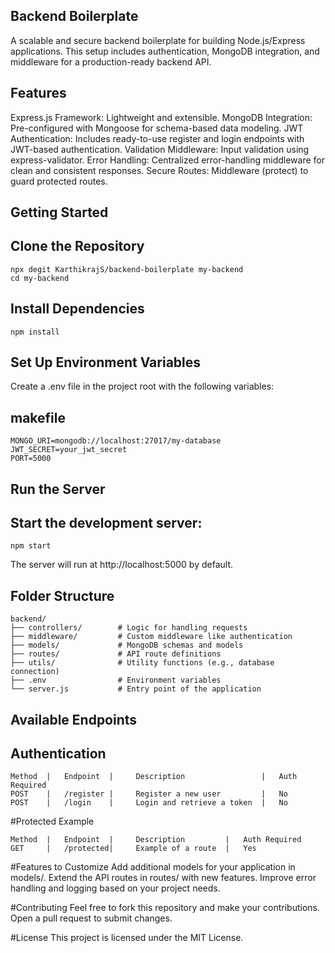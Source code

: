 
## Backend Boilerplate
A scalable and secure backend boilerplate for building Node.js/Express applications. This setup includes authentication, MongoDB integration, and middleware for a production-ready backend API.

## Features
Express.js Framework: Lightweight and extensible.
MongoDB Integration: Pre-configured with Mongoose for schema-based data modeling.
JWT Authentication: Includes ready-to-use register and login endpoints with JWT-based authentication.
Validation Middleware: Input validation using express-validator.
Error Handling: Centralized error-handling middleware for clean and consistent responses.
Secure Routes: Middleware (protect) to guard protected routes.

## Getting Started
## Clone the Repository
```
npx degit KarthikrajS/backend-boilerplate my-backend
cd my-backend
```
## Install Dependencies
```
npm install
```

##  Set Up Environment Variables
Create a .env file in the project root with the following variables:

## makefile
```
MONGO_URI=mongodb://localhost:27017/my-database
JWT_SECRET=your_jwt_secret
PORT=5000
```

## Run the Server
## Start the development server:
```
npm start
```
The server will run at http://localhost:5000 by default.

## Folder Structure
```
backend/
├── controllers/        # Logic for handling requests
├── middleware/         # Custom middleware like authentication
├── models/             # MongoDB schemas and models
├── routes/             # API route definitions
├── utils/              # Utility functions (e.g., database connection)
├── .env                # Environment variables
└── server.js           # Entry point of the application
```

## Available Endpoints
## Authentication
```
Method  |   Endpoint  |     Description	                |   Auth Required
POST    |   /register |	    Register a new user         |   No
POST    |   /login    |     Login and retrieve a token	|   No
```
#Protected Example
```
Method  |   Endpoint  |     Description         |	Auth Required
GET	    |   /protected|     Example of a route	|   Yes
```
#Features to Customize
Add additional models for your application in models/.
Extend the API routes in routes/ with new features.
Improve error handling and logging based on your project needs.

#Contributing
Feel free to fork this repository and make your contributions. Open a pull request to submit changes.

#License
This project is licensed under the MIT License.
